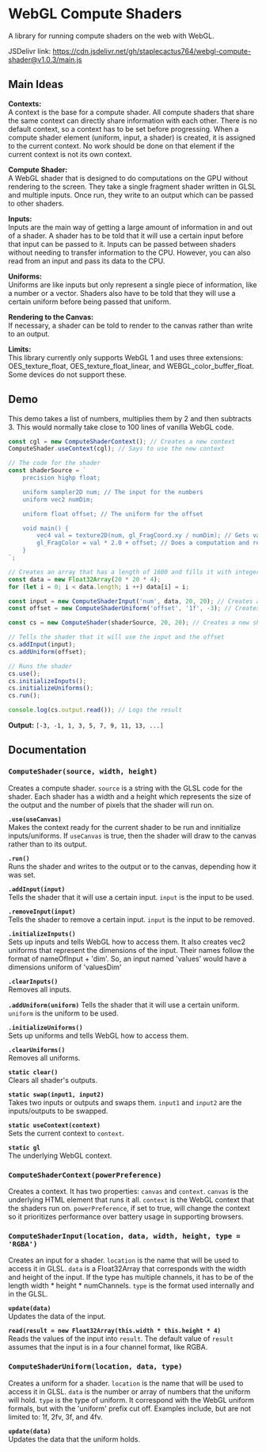 # WebGL Compute Shaders
A library for running compute shaders on the web with WebGL.

JSDelivr link:
https://cdn.jsdelivr.net/gh/staplecactus764/webgl-compute-shader@v1.0.3/main.js

## Main Ideas
**Contexts:**  
A context is the base for a compute shader. All compute shaders that share the same context can directly share information with each other. There is no default context, so a context has to be set before progressing. When a compute shader element (uniform, input, a shader) is created, it is assigned to the current context. No work should be done on that element if the current context is not its own context.

**Compute Shader:**  
A WebGL shader that is designed to do computations on the GPU without rendering to the screen. They take a single fragment shader written in GLSL and multiple inputs. Once run, they write to an output which can be passed to other shaders.

**Inputs:**  
Inputs are the main way of getting a large amount of information in and out of a shader. A shader has to be told that it will use a certain input before that input can be passed to it. Inputs can be passed between shaders without needing to transfer information to the CPU. However, you can also read from an input and pass its data to the CPU.

**Uniforms:**  
Uniforms are like inputs but only represent a single piece of information, like a number or a vector. Shaders also have to be told that they will use a certain uniform before being passed that uniform.

**Rendering to the Canvas:**  
If necessary, a shader can be told to render to the canvas rather than write to an output.

**Limits:**  
This library currently only supports WebGL 1 and uses three extensions: OES_texture_float, OES_texture_float_linear, and WEBGL_color_buffer_float. Some devices do not support these.

## Demo
This demo takes a list of numbers, multiplies them by 2 and then subtracts 3. This would normally take close to 100 lines of vanilla WebGL code. 
```javascript
const cgl = new ComputeShaderContext(); // Creates a new context
ComputeShader.useContext(cgl); // Says to use the new context

// The code for the shader
const shaderSource = `
    precision highp float;

    uniform sampler2D num; // The input for the numbers
    uniform vec2 numDim;

    uniform float offset; // The uniform for the offset

    void main() {
        vec4 val = texture2D(num, gl_FragCoord.xy / numDim); // Gets values from the input
        gl_FragColor = val * 2.0 + offset; // Does a computation and returns the new value
    }
`;

// Creates an array that has a length of 1600 and fills it with integers
const data = new Float32Array(20 * 20 * 4);
for (let i = 0; i < data.length; i ++) data[i] = i;

const input = new ComputeShaderInput('num', data, 20, 20); // Creates an input
const offset = new ComputeShaderUniform('offset', '1f', -3); // Creates a uniform that is -3 as a float

const cs = new ComputeShader(shaderSource, 20, 20); // Creates a new shader

// Tells the shader that it will use the input and the offset
cs.addInput(input);
cs.addUniform(offset);

// Runs the shader
cs.use();
cs.initializeInputs();
cs.initializeUniforms();
cs.run();

console.log(cs.output.read()); // Logs the result
```

**Output:** `[-3, -1, 1, 3, 5, 7, 9, 11, 13, ...]`

## Documentation
### `ComputeShader(source, width, height)`
Creates a compute shader. `source` is a string with the GLSL code for the shader. Each shader has a width and a height which represents the size of the output and the number of pixels that the shader will run on.

**`.use(useCanvas)`**  
Makes the context ready for the current shader to be run and innitialize inputs/uniforms. If `useCanvas` is true, then the shader will draw to the canvas rather than to its output.

**`.run()`**  
Runs the shader and writes to the output or to the canvas, depending how it was set.

**`.addInput(input)`**  
Tells the shader that it will use a certain input. `input` is the input to be used.

**`.removeInput(input)`**  
Tells the shader to remove a certain input. `input` is the input to be removed.

**`.initializeInputs()`**  
Sets up inputs and tells WebGL how to access them. It also creates vec2 uniforms that represent the dimensions of the input. Their names follow the format of nameOfInput + 'dim'. So, an input named 'values' would have a dimensions uniform of 'valuesDim'

**`.clearInputs()`**  
Removes all inputs.

**`.addUniform(uniform)`**
Tells the shader that it will use a certain uniform. `uniform` is the uniform to be used.

**`.initializeUniforms()`**  
Sets up uniforms and tells WebGL how to access them.

**`.clearUniforms()`**  
Removes all uniforms.

**`static clear()`**  
Clears all shader's outputs.

**`static swap(input1, input2)`**  
Takes two inputs or outputs and swaps them. `input1` and `input2` are the inputs/outputs to be swapped.

**`static useContext(context)`**  
Sets the current context to `context`.

**`static gl`**  
The underlying WebGL context.

### `ComputeShaderContext(powerPreference)`
Creates a context. It has two properties: `canvas` and `context`. `canvas` is the underlying HTML element that runs it all. `context` is the WebGL context that the shaders run on. `powerPreference`, if set to true, will change the context so it prioritizes performance over battery usage in supporting browsers.

### `ComputeShaderInput(location, data, width, height, type = 'RGBA')`
Creates an input for a shader. `location` is the name that will be used to access it in GLSL. `data` is a Float32Array that corresponds with the width and height of the input. If the type has multiple channels, it has to be of the length width * height * numChannels. `type` is the format used internally and in the GLSL.

**`update(data)`**  
Updates the data of the input.

**`read(result = new Float32Array(this.width * this.height * 4)`**  
Reads the values of the input into `result`. The default value of `result` assumes that the input is in a four channel format, like RGBA.

### `ComputeShaderUniform(location, data, type)`
Creates a uniform for a shader. `location` is the name that will be used to access it in GLSL. `data` is the number or array of numbers that the uniform will hold. `type` is the type of uniform. It correspond with the WebGL uniform formals, but with the 'uniform' prefix cut off. Examples include, but are not limited to: 1f, 2fv, 3f, and 4fv.

**`update(data)`**  
Updates the data that the uniform holds.
